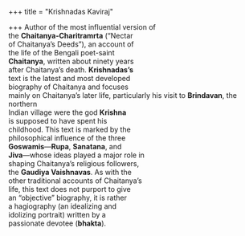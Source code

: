 +++
title = "Krishnadas Kaviraj"

+++
Author of the most influential version of  
the **Chaitanya-Charitramrta** (“Nectar  
of Chaitanya’s Deeds”), an account of  
the life of the Bengali poet-saint  
**Chaitanya**, written about ninety years  
after Chaitanya’s death. **Krishnadas’s**  
text is the latest and most developed  
biography of Chaitanya and focuses  
mainly on Chaitanya’s later life, particularly his visit to **Brindavan**, the northern  
Indian village were the god **Krishna**  
is supposed to have spent his  
childhood. This text is marked by the  
philosophical influence of the three  
**Goswamis**—**Rupa**, **Sanatana**, and  
**Jiva**—whose ideas played a major role in  
shaping Chaitanya’s religious followers,  
the **Gaudiya Vaishnavas**. As with the  
other traditional accounts of Chaitanya’s  
life, this text does not purport to give  
an “objective” biography, it is rather  
a hagiography (an idealizing and  
idolizing portrait) written by a  
passionate devotee (**bhakta**).